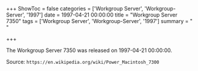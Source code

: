 +++
ShowToc = false
categories = ['Workgroup Server', 'Workgroup-Server', '1997']
date = 1997-04-21 00:00:00
title = "Workgroup Server 7350"
tags = ['Workgroup Server', 'Workgroup-Server', '1997']
summary = " "

+++

The Workgroup Server 7350 was released on 1997-04-21 00:00:00.

Source: `https://en.wikipedia.org/wiki/Power_Macintosh_7300`



